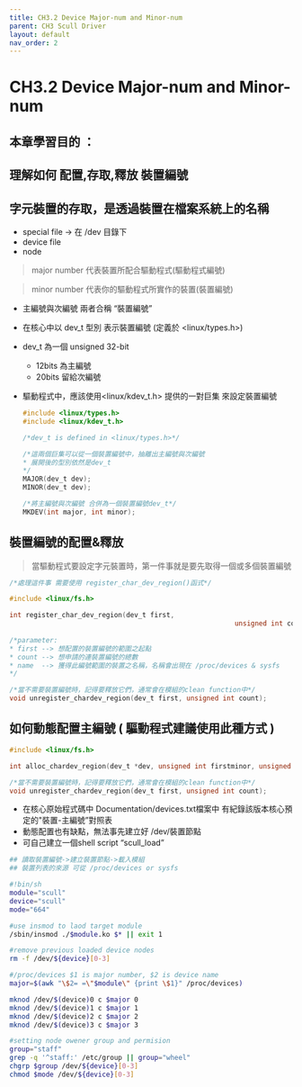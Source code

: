 ```yaml
---
title: CH3.2 Device Major-num and Minor-num
parent: CH3 Scull Driver
layout: default
nav_order: 2
---
```


# CH3.2 Device Major-num and Minor-num

## 本章學習目的 ： 
## 理解如何 配置,存取,釋放 裝置編號 

## 字元裝置的存取，是透過裝置在檔案系統上的名稱

- special file → 在 /dev 目錄下
- device file
- node

> major number 代表裝置所配合驅動程式(驅動程式編號)
> 

> minor number 代表你的驅動程式所實作的裝置(裝置編號)
> 

- 主編號與次編號 兩者合稱 “裝置編號”
- 在核心中以 dev_t 型別 表示裝置編號 (定義於 <linux/types.h>)
- dev_t 為一個 unsigned 32-bit
    - 12bits 為主編號
    - 20bits 留給次編號
- 驅動程式中，應該使用<linux/kdev_t.h> 提供的一對巨集 來設定裝置編號
    
    ```c
    #include <linux/types.h>
    #include <linux/kdev_t.h>
    
    /*dev_t is defined in <linux/types.h>*/
    
    /*這兩個巨集可以從一個裝置編號中，抽離出主編號與次編號
    * 展開後的型別依然是dev_t
    */
    MAJOR(dev_t dev);
    MINOR(dev_t dev);
    
    /*將主編號與次編號 合併為一個裝置編號dev_t*/
    MKDEV(int major, int minor);
    ```
    

## 裝置編號的配置&釋放

> 當驅動程式要設定字元裝置時，第一件事就是要先取得一個或多個裝置編號
> 

```c
/*處理這件事 需要使用 register_char_dev_region()函式*/

#include <linux/fs.h>

int register_char_dev_region(dev_t first, 
														unsigned int count, char *name);
														
/*parameter:
* first --> 想配置的裝置編號的範圍之起點
* count --> 想申請的連裝置編號的總數
* name  --> 獲得此編號範圍的裝置之名稱，名稱會出現在 /proc/devices & sysfs
*/

/*當不需要裝置編號時，記得要釋放它們，通常會在模組的clean function中*/
void unregister_chardev_region(dev_t first, unsigned int count);
```

## 如何動態配置主編號 ( **驅動程式建議使用此種方式** )

```c
#include <linux/fs.h>

int alloc_chardev_region(dev_t *dev, unsigned int firstminor, unsigned int count, cahr *name);

/*當不需要裝置編號時，記得要釋放它們，通常會在模組的clean function中*/
void unregister_chardev_region(dev_t first, unsigned int count);
```

- 在核心原始程式碼中 Documentation/devices.txt檔案中
有紀錄該版本核心預定的"裝置-主編號”對照表
- 動態配置也有缺點，無法事先建立好 /dev/裝置節點
- 可自己建立一個shell script “scull_load”

```bash
## 讀取裝置編號->建立裝置節點->載入模組
## 裝置列表的來源 可從 /proc/devices or sysfs

#!bin/sh
module="scull" 
device="scull"
mode="664"

#use insmod to laod target module
/sbin/insmod ./$module.ko $* || exit 1

#remove previous loaded device nodes
rm -f /dev/${device}[0-3]

#/proc/devices $1 is major number, $2 is device name
major=$(awk "\$2= =\"$module\" {print \$1}" /proc/devices)

mknod /dev/$(device)0 c $major 0
mknod /dev/$(device)1 c $major 1
mknod /dev/$(device)2 c $major 2
mknod /dev/$(device)3 c $major 3

#setting node owener group and permision
group="staff"
grep -q '^staff:' /etc/group || group="wheel"
chgrp $group /dev/${device}[0-3]
chmod $mode /dev/${device}[0-3]
```
